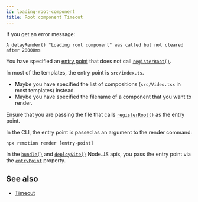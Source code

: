 ```yaml
---
id: loading-root-component
title: Root component Timeout
---
```


If you get an error message:

```
A delayRender() "Loading root component" was called but not cleared after 28000ms
```

You have specified an [entry point](/docs/terminology#entry-point) that does not call [`registerRoot()`](/docs/register-root).

In most of the templates, the entry point is `src/index.ts`.

- Maybe you have specified the list of compositions (`src/Video.tsx` in most templates) instead.
- Maybe you have specified the filename of a component that you want to render.

Ensure that you are passing the file that calls [`registerRoot()`](/docs/register-root) as the entry point.

In the CLI, the entry point is passed as an argument to the render command:

```
npx remotion render [entry-point]
```

In the [`bundle()`](/docs/bundle) and [`deploySite()`](/docs/lambda/deploysite) Node.JS apis, you pass the entry point via the [`entryPoint`](/docs/terminology#entry-point) property.

## See also

- [Timeout](/docs/timeout)
